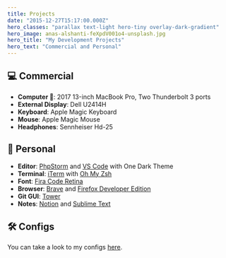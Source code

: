 ```yaml
---
title: Projects
date: "2015-12-27T15:17:00.000Z"
hero_classes: "parallax text-light hero-tiny overlay-dark-gradient"
hero_image: anas-alshanti-feXpdV001o4-unsplash.jpg
hero_title: "My Development Projects"
hero_text: "Commercial and Personal"
---
```


## 💻 Commercial

- **Computer **: 2017 13-inch MacBook Pro, Two Thunderbolt 3 ports
- **External Display**: Dell U2414H
- **Keyboard**: Apple Magic Keyboard
- **Mouse**: Apple Magic Mouse
- **Headphones**: Sennheiser Hd-25

## 📀 Personal

- **Editor**: [PhpStorm](https://www.jetbrains.com/es-es/phpstorm/) and [VS Code](https://code.visualstudio.com) with One Dark Theme
- **Terminal**: [iTerm](http://iterm2.com/) with [Oh My Zsh](https://github.com/ohmyzsh/ohmyzsh)
- **Font**: [Fira Code Retina](https://www.google.com/search?client=safari&rls=en&q=Fira+Code+Retina&ie=UTF-8&oe=UTF-8)
- **Browser**: [Brave](https://brave.com/) and [Firefox Developer Edition](https://www.mozilla.org/es-ES/firefox/developer/)
- **Git GUI**: [Tower](https://www.git-tower.com/mac)
- **Notes**: [Notion](https://www.notion.so/) and [Sublime Text](https://www.sublimetext.com)

## 🛠 Configs

You can take a look to my configs [here](https://github.com/rubenRP/dotfiles).
